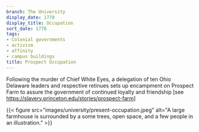```yaml
---
branch: The University
display_date: 1778
display_title: Occupation
sort_date: 1778
tags:
- Colonial governments
- activism
- affinity
- campus buildings
title: Prospect Occupation
---
```


Following the murder of Chief White Eyes, a delegation of ten Ohio Delaware leaders and respective retinues sets up encampment on Prospect Farm to assure the government of continued loyalty and friendship [see https://slavery.princeton.edu/stories/prospect-farm]


{{< figure src="images/university/present-occupation.jpeg" alt="A large farmhouse is surrounded by a some trees, open space, and a few people in an illustration." >}}
